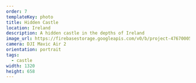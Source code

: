 ```yaml
---
order: 7
templateKey: photo
title: Hidden Castle
location: Ireland
description: A hidden castle in the depths of Ireland
image_url: https://firebasestorage.googleapis.com/v0/b/project-4767000521921178323.appspot.com/o/photography%2FCoolbawnCastle.jpg?alt=media&token=b4929927-a20d-4e28-b4d6-ba9b6bc5607f
camera: DJI Mavic Air 2
orientation: portrait
tags:
  - castle
width: 1320
height: 658
---
```

